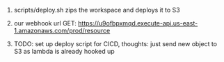 1. scripts/deploy.sh zips the workspace and deploys it to S3

2. our webhook url GET: https://u9ofbpxmqd.execute-api.us-east-1.amazonaws.com/prod/resource

3. TODO: set up deploy script for CICD, thoughts: just send new object to S3 as lambda is already hooked up